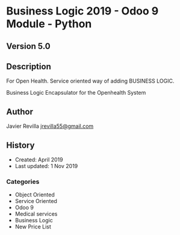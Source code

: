 # Business Logic 2019 - Odoo 9 Module - Python 

## Version 5.0


Description
------------

For Open Health. Service oriented way of adding BUSINESS LOGIC. 

Business Logic Encapsulator for the Openhealth System


## Author
Javier Revilla
jrevilla55@gmail.com


## History
- Created: April 2019
- Last updated: 1 Nov 2019


### Categories
- Object Oriented
- Service Oriented
- Odoo 9
- Medical services
- Business Logic
- New Price List

